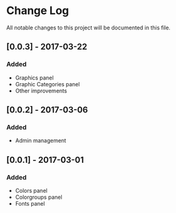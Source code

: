 # Change Log
All notable changes to this project will be documented in this file.

## [0.0.3] - 2017-03-22
### Added
- Graphics panel
- Graphic Categories panel
- Other improvements

## [0.0.2] - 2017-03-06
### Added
- Admin management

## [0.0.1] - 2017-03-01
### Added
- Colors panel
- Colorgroups panel
- Fonts panel
